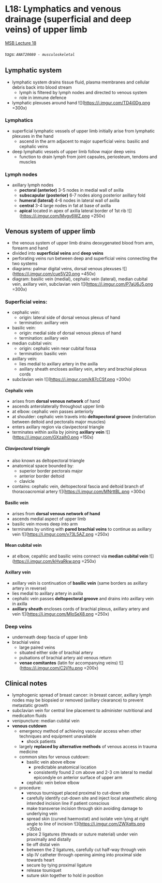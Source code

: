 # L18: Lymphatics and venous drainage (superficial and deep veins) of upper limb
[MSB Lecture 18](https://brightspace.ucd.ie/d2l/le/content/152911/viewContent/1485776/View)
###### tags: `ANAT20080 - musculoskeletal`

## Lymphatic system
- lymphatic system drains tissue fluid, plasma membranes and cellular debris back into blood stream
    - lymph is filtered by lymph nodes and directed to venous system
    - role in immune defence
- lymphatic plexuses around hand
![](https://i.imgur.com/TD4i0Dg.png =300x)

### Lymphatics
- superficial lymphatic vessels of upper limb initially arise from lymphatic plexuses in the hand
    - ascend in the arm adjacent to major superficial veins: basilic and cephalic veins
- deep lymphatic vessels of upper limb follow major deep veins
    - function to drain lymph from joint capsules, periosteum, tendons and muscles

### Lymph nodes
- axillary lymph nodes
    - **pectoral (anterior)** 3-5 nodes in medial wall of axilla
    - **subscapular (posterior)** 6-7 nodes along posterior axillary fold
    - **humeral (lateral)** 4-6 nodes in lateral wall of axilla
    - **central** 3-4 large nodes in fat at base of axilla
    - **apical** located in apex of axilla lateral border of 1st rib
    ![](https://i.imgur.com/Mvgv6WZ.png =250x)

## Venous system of upper limb
- the venous system of upper limb drains deoxygenated blood from arm, forearm and hand
- divided into **superficial veins** and **deep veins**
- perforating veins run between deep and superficial veins connecting the two systems
- diagrams: palmar digital veins, dorsal venous plexuses
![](https://i.imgur.com/cue5V20.png =450x)
- diagram: basilic vein (medial), cephalic vein (lateral), median cubital vein, axillary vein, subclavian vein
![](https://i.imgur.com/P7aU6J5.png =300x)

### Superficial veins:
- cephalic vein:
    - origin: lateral side of dorsal venous plexus of hand
    - termination: axillary vein
- basilic vein:
    - origin: medial side of dorsal venous plexus of hand
    - termination: axillary vein
- median cubital vein:
    - origin: cephalic vein near cubital fossa
    - termination: basilic vein
- axillary vein:
    - lies medial to axillary artery in the axilla
    - axillary sheath encloses axillary vein, artery and brachial plexus cords
- subclavian vein
![](https://i.imgur.com/k87cCSf.png =200x)

#### Cephalic vein
- arises from **dorsal venous network** of hand
- ascends anterolaterally throughout upper limb
- at elbow: cephalic vein passes anteriorly
- at shoulder: cephalic vein travels into **deltopectoral groove** (indentation between deltoid and pectoralis major muscles)
- enters axillary region via clavipectoral triangle
- terminates within axilla by joining **axillary vein**
![](https://i.imgur.com/GXzalh0.png =150x)

##### Clavipectoral triangle
- also known as deltopectoral triangle
- anatomical space bounded by:
    - superior border pectorais major
    - anterior border deltoid
    - clavicle
- contains: cephalic vein, deltopectoral fascia and deltoid branch of thoracoacromial artery
![](https://i.imgur.com/MNrttBL.png =300x)

#### Basilic vein
- arises from **dorsal venous network of hand**
- ascends medial aspect of upper limb
- basilic vein moves deep into arm
- terminates by uniting with **pared brachial veins** to continue as axillary vein
![](https://i.imgur.com/v73L5AZ.png =250x)

#### Mean cubital vein
- at elbow, cepahlic and basilic veins connect via **median cubital vein**
![](https://i.imgur.com/kHvaRkw.png =250x)

#### Axillary vein
- axillary vein is continuation of **basilic vein** (same borders as axillary artery in reverse)
- lies medial to axillary artery in axilla
- cephalic vein passes **deltopectoral groove** and drains into axillary vein in axilla
- **axillary sheath** encloses cords of brachial plexus, axillary artery and vein
![](https://i.imgur.com/MIoSeX8.png =250x)

### Deep veins
- underneath deep fascia of upper limb
- brachial veins
    - large paired veins
    - situated either side of brachial artery
    - pulsations of brachial artery aid venous return
    - **venae comitantes** (latin for accompanying veins)
    ![](https://i.imgur.com/C2ji1fu.png =200x)

## Clinical notes
- lymphogenic spread of breast cancer: in breast cancer, axillary lymph nodes may be biopsied or removed (axillary clearance) to prevent metastatic growth
- subclavian vein for central line placement to administer nutritional and medicaiton fluids
- venipuncture: median cubital vein
- **venous cutdown**
    - emergency method of achieving vascular access when other techniques and equipment unavailable
        - shock patients
    - largely **replaced by alternative methods** of venous access in trauma medicine
    - common sites for venous cutdown:
        - basilic vein above elbow
            - predictable anatomical location
            - consistently found 2 cm above and 2-3 cm lateral to medial epicondyle on anterior surface of upper arm
        - cephalic vein below elbow
    - procedure:
        - venous tourniquet placed proximal to cut-down site
        - carefully identify cut-down site and inject local anaesthetic along intended incision line if patient conscious
        - make transverse incision through skin avoiding damage to underlying vein
        - spread skin (curved haemostat) and isolate vein lying at right angle to line of incision
        ![](https://i.imgur.com/ZWXqtts.png =350x)
        - place 2 ligatures (threads or suture material) under vein proximally and distally
        - tie off distal vein
        - between the 2 ligatures, carefully cut half-way through vein
        - slip IV catheter through opening aiming into proximal side towards heart
        - secure by tying proximal ligature
        - release touniquet
        - suture skin together to hold in position
